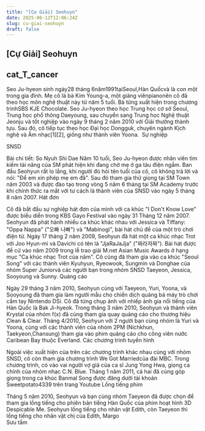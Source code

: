 ```yaml
---
title: "[Cự Giải] Seohuyn"
date: 2025-06-12T12:06:24Z
slug: cu-giai-seohuyn
draft: false
---
```


## [Cự Giải] Seohuyn

## cat_T_cancer

Seo Ju-hyeon sinh ngày28 tháng 6năm1991tạiSeoul,Hàn Quốcvà là con một trong gia đình. Mẹ cô là bà Kim Young-a, một giảng viênpianonên cô đã theo học môn nghệ thuật này từ năm 5 tuổi. Bà từng xuất hiện trong chương trìnhSBS KJE Chocolate.
Seo Ju-hyeon theo học Trung học cơ sở Seoul, Trung học phổ thông Daeyoung, sau chuyển sang Trung học Nghệ thuật Jeonju và tốt nghiệp vào ngày 9 tháng 2 năm 2010 với Giải thưởng thành tựu. Sau đó, cô tiếp tục theo học Đại học Dongguk, chuyên ngành Kịch nghệ và Âm nhạc[1][2], giống như thành viên Yoona.
​
Sự nghiệp

​SNSD

Bài chi tiết: So Nyuh Shi Dae
Năm 10 tuổi, Seo Ju-hyeon được nhân viên tìm kiếm tài năng của SM phát hiện khi đang chờ mẹ ở ga tàu điện ngầm. Ban đầu Seohyun rất lo lắng, khi người đó hỏi tên tuổi của cô, cô không trả lời và nói: "Để em xin phép mẹ em đã". Sau đó tham gia thử giọng tại SM Town năm 2003 và được đào tạo trong vòng 5 năm 6 tháng tại SM Academy trước khi chính thức ra mắt với tư cách là thành viên của SNSD vào ngày 5 tháng 8 năm 2007.
​Hát đơn

Cô đã bắt đầu sự nghiệp hát đơn của mình với ca khúc "I Don't Know Love" được biểu diễn trong KBS Gayo Festival vào ngày 31 Tháng 12 năm 2007.
Seohyun đã phát hành nhiều ca khúc khác nhau với Jessica và Tiffany: "Oppa Nappa" ("오빠 나빠") và "Mabinogi", bài hát chủ đề của một trò chơi điện tử.
Ngày 17 tháng 2 năm 2009, Seohyun đã hát một ca khúc nhạc Trot với Joo Hyun-mi và Davichi có tên là "JjaRaJaJja" ("짜라자짜"). Bài hát được đề cử vào năm 2009 trong lễ trao giải M.net Asian Music Awards ở hạng mục "Ca khúc nhạc Trot của năm".
Cô cũng đã tham gia vào ca khúc "Seoul Song" với các thành viên Kyuhyun, Ryeowook, Sungmin và Donghae của nhóm Super Juniorvà các người bạn trong nhóm SNSD Taeyeon, Jessica, Sooyoung và Sunny.
​Quảng cáo

Ngày 29 tháng 3 năm 2010, Seohyun cùng với Taeyeon, Yuri, Yoona, và Sooyoung đã tham gia làm người mẫu cho chiến dịch quảng bá máy trò chơi cầm tay Nintendo DSi. 
Cô đã từng chụp ảnh với nhiếp ảnh gia nổi tiếng của Hàn Quốc là Bak Ji-hyeok.
Trong tháng 3 năm 2010, Seohyun và thành viên Krystal của nhóm f(x) đã cùng tham gia quay quảng cáo cho thương hiệu Clean & Clear.
Tháng 4/2010, Seohyun với 2 người bạn cùng nhóm là Yuri và Yoona, cùng với các thành viên của nhóm 2PM (Nichkhun, Taekyeon,Chansung) tham gia vào phim quảng cáo cho công viên nước Caribean Bay thuộc Everland.
Các chương trình tuyền hình

Ngoài việc xuất hiện của trên các chương trình khác nhau cùng với nhóm SNSD, cô còn tham gia chương trình We Got Marriedcủa đài MBC. Trong chương trình, có vào vai người vợ giả của ca sĩ Jung Yong Hwa, giọng ca chính của nhóm nhạc C.N. Blue. Tháng 1 năm 2011, cả hai đã cùng góp giọng trong ca khúc Banmal Song được đăng dưới tài khoản Sweetpotato4339 trên trang Youtube
​Lồng tiếng phim

Tháng 5 năm 2010, Seohyun và bạn cùng nhóm Taeyeon đã được chọn để tham gia lồng tiếng cho phiên bản tiếng Hàn Quốc của phim hoạt hình 3D Despicable Me. Seohyun lồng tiếng cho nhân vật Edith, còn Taeyeon thì lồng tiếng cho nhân vật chị của Edith, Margo                                                                                                                                                                                                         
Sưu tầm